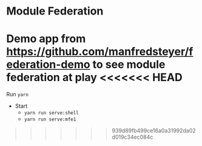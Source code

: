# Module Federation
Demo app from https://github.com/manfredsteyer/federation-demo to see module federation at play
<<<<<<< HEAD
=======

Run `yarn`

- Start
  - `yarn run serve:shell`
  - `yarn run serve:mfe1`
>>>>>>> 939d89fb499ce16a0a31992da02d019c34ec084c
